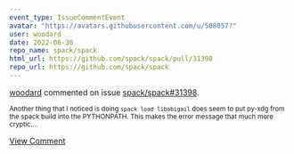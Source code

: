 ```yaml
---
event_type: IssueCommentEvent
avatar: "https://avatars.githubusercontent.com/u/508057?"
user: woodard
date: 2022-06-30
repo_name: spack/spack
html_url: https://github.com/spack/spack/pull/31398
repo_url: https://github.com/spack/spack
---
```


<a href='https://github.com/woodard' target='_blank'>woodard</a> commented on issue <a href='https://github.com/spack/spack/pull/31398' target='_blank'>spack/spack#31398</a>.

<small>Another thing that I noticed is doing `spack load libabigail` does seem to put py-xdg from the spack build into the PYTHONPATH. This makes the error message that much more cryptic....</small>

<a href='https://github.com/spack/spack/pull/31398' target='_blank'>View Comment</a>
